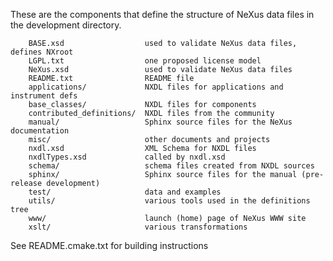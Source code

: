 These are the components that define the structure of NeXus data files in the development directory.

        BASE.xsd		          used to validate NeXus data files, defines NXroot
        LGPL.txt		          one proposed license model
        NeXus.xsd		          used to validate NeXus data files
        README.txt  		      README file
        applications/		      NXDL files for applications and instrument defs
        base_classes/		      NXDL files for components
        contributed_definitions/  NXDL files from the community
        manual/ 		          Sphinx source files for the NeXus documentation
        misc/                  	  other documents and projects
        nxdl.xsd		          XML Schema for NXDL files
        nxdlTypes.xsd		      called by nxdl.xsd
        schema/ 		          schema files created from NXDL sources
        sphinx/                   Sphinx source files for the manual (pre-release development)
        test/			          data and examples
        utils/			          various tools used in the definitions tree
        www/			          launch (home) page of NeXus WWW site
        xslt/			          various transformations

See README.cmake.txt for building instructions